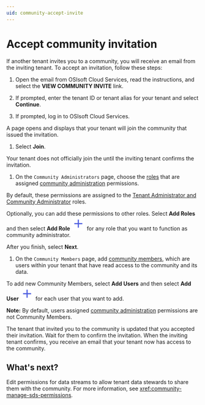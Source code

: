 ```yaml
---
uid: community-accept-invite
---
```


# Accept community invitation

If another tenant invites you to a community, you will receive an email from the inviting tenant. To accept an invitation, follow these steps:

1. Open the email from OSIsoft Cloud Services, read the instructions, and select the **VIEW COMMUNITY INVITE** link.

1. If prompted, enter the tenant ID or tenant alias for your tenant and select **Continue**.

1. If prompted, log in to OSIsoft Cloud Services.

  A page opens and displays that your tenant will join the community that issued the invitation.

1. Select **Join**.

  Your tenant does not officially join the until the inviting tenant confirms the invitation.

1. On the `Community Administrators` page, choose the [roles](xref:ccRoles) that are assigned [community administration](xref:ccRoles#community-roles-preview) permissions.

  By default, these permissions are assigned to the [Tenant Administrator and Community Administrator](xref:ccRoles#tenant-roles) roles. 
    
  Optionally, you can add these permissions to other roles. Select **Add Roles** and then select **Add Role** ![add role](../_icons/plus-thick-alt.svg) for any role that you want to function as community administrator. 

  After you finish, select **Next**.

1. On the `Community Members` page, add [community members](xref:ccRoles#tenant-roles), which are users within your tenant that have read access to the community and its data.

  To add new Community Members, select **Add Users** and then select **Add User** ![add user](../_icons/plus-thick-alt.svg) for each user that you want to add.

  **Note:** By default, users assigned [community administration](xref:ccRoles#community-administreators-preview) permissions are not Community Members.

The tenant that invited you to the community is updated that you accepted their invitation. Wait for them to confirm the invitation. When the inviting tenant confirms, you receive an email that your tenant now has access to the community.

## What's next?

Edit permissions for data streams to allow tenant data stewards to share them with the community. For more information, see <xref:community-manage-sds-permissions>.
